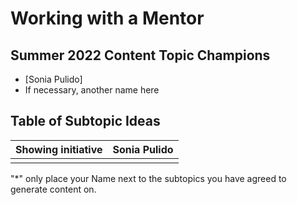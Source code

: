 # Working with a Mentor

## Summer 2022 Content Topic Champions
* [Sonia Pulido]
* If necessary, another name here

## Table of Subtopic Ideas
| Showing initiative | Sonia Pulido | 
| ----- | --------|
|  | |


"*" only place your Name next to the subtopics you have agreed to generate content on.
